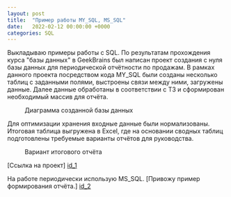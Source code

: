 ```yaml
---
layout: post
title:  "Пример работы MY_SQL, MS_SQL"
date:   2022-02-12 00:00:00 +0000
categories: SQL
---
```

[id_1]: https://github.com/NikLaz25/SQL_tasks/blob/Курсовой-DataBases/Курсовой%20проект%20v.Final.sql
[id_2]: https://github.com/NikLaz25/SQL_tasks/blob/main/Пример%20отчёта%20MS_SQL%20для%20GitHub.sql

Выкладываю примеры работы с SQL. 
По результатам прохождения курса "базы данных" в GeekBrains был написан проект создания с нуля базы данных для периодической отчётности по продажам.
В рамках данного проекта посредством кода MY_SQL были созданы несколько таблиц с заданными полями, выстроены связи между ними, загружены данные.
Далее  данные обработаны в соответствии с ТЗ и сформирован необходимый массив для отчёта.


<figure>
	<img src="{{ '/assets/img/img_SQL.png' | prepend: site.baseurl }}" alt=""> 
	<figcaption>Диаграмма созданной базы данных</figcaption>
</figure>


Для оптимизации хранения входные данные были нормализованы.
Итоговая таблица выгружена в Excel, где на основании сводных таблиц подготовлены требуемые варианты отчётов для руководства.


<figure>
	<img src="{{ '/assets/img/img_SO.png' | prepend: site.baseurl }}" alt=""> 
	<figcaption>Вариант итогового отчёта</figcaption>
</figure>

[Ссылка на проект] [id_1]
 

На работе периодически использую MS_SQL. [Привожу пример формирования отчёта.] [id_2]

